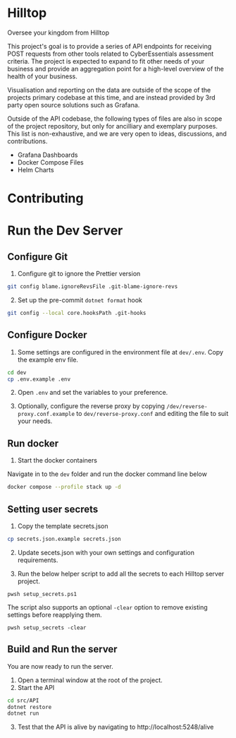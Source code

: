 # Hilltop
Oversee your kingdom from Hilltop

This project's goal is to provide a series of API endpoints for receiving POST requests from other tools related to CyberEssentials assessment criteria. The project is expected to expand to fit other needs of your business and provide an aggregation point for a high-level overview of the health of your business.

Visualisation and reporting on the data are outside of the scope of the projects primary codebase at this time, and are instead provided by 3rd party open source solutions such as Grafana.

Outside of the API codebase, the following types of files are also in scope of the project repository, but only for ancilliary and exemplary purposes. This list is non-exhaustive, and we are very open to ideas, discussions, and contributions.

- Grafana Dashboards
- Docker Compose Files
- Helm Charts

# Contributing

# Run the Dev Server

## Configure Git

1. Configure git to ignore the Prettier version

```bash
git config blame.ignoreRevsFile .git-blame-ignore-revs
```

2. Set up the pre-commit `dotnet format` hook

```bash
git config --local core.hooksPath .git-hooks
```

## Configure Docker

1. Some settings are configured in the environment file at `dev/.env`. Copy the example env file.

```bash
cd dev
cp .env.example .env
```

2. Open `.env` and set the variables to your preference.

3. Optionally, configure the reverse proxy by copying `/dev/reverse-proxy.conf.example` to `dev/reverse-proxy.conf` and editing the file to suit your needs.

## Run docker

1. Start the docker containers

Navigate in to the `dev` folder and run the docker command line below

```bash
docker compose --profile stack up -d
```

## Setting user secrets

1. Copy the template secrets.json

```bash
cp secrets.json.example secrets.json
```

2. Update secets.json with your own settings and configuration requirements.

3. Run the below helper script to add all the secrets to each Hilltop server project.

```pwsh
pwsh setup_secrets.ps1
```

The script also supports an optional `-clear` option to remove existing settings before reapplying them.

```pwsh
pwsh setup_secrets -clear
```

## Build and Run the server

You are now ready to run the server.

1. Open a terminal window at the root of the project.
2. Start the API

```bash
cd src/API
dotnet restore
dotnet run
```

3. Test that the API is alive by navigating to http://localhost:5248/alive

